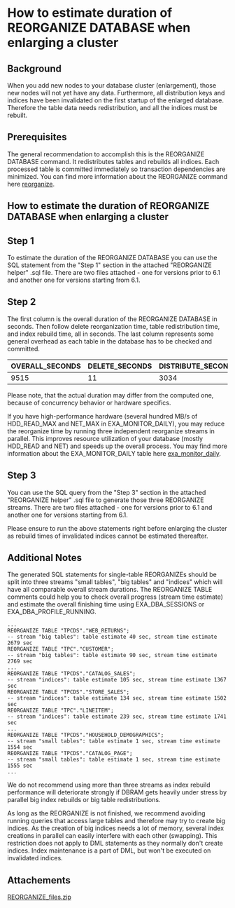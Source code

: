 # How to estimate duration of REORGANIZE DATABASE when enlarging a cluster 
## Background

When you add new nodes to your database cluster (enlargement), those new nodes will not yet have any data. Furthermore, all distribution keys and indices have been invalidated on the first startup of the enlarged database. Therefore the table data needs redistribution, and all the indices must be rebuilt. 

## Prerequisites

The general recommendation to accomplish this is the REORGANIZE DATABASE command. It redistributes tables and rebuilds all indices. Each processed table is committed immediately so transaction dependencies are minimized. You can find more information about the REORGANIZE command here [reorganize](https://docs.exasol.com/sql/reorganize.htm).

## How to estimate the duration of REORGANIZE DATABASE when enlarging a cluster

## Step 1

To estimate the duration of the REORGANIZE DATABASE you can use the SQL statement from the "Step 1" section in the attached "REORGANIZE helper" .sql file. There are two files attached - one for versions prior to 6.1 and another one for versions starting from 6.1.

## Step 2

The first column is the overall duration of the REORGANIZE DATABASE in seconds. Then follow delete reorganization time, table redistribution time, and index rebuild time, all in seconds. The last column represents some general overhead as each table in the database has to be checked and committed.



| OVERALL_SECONDS | DELETE_SECONDS | DISTRIBUTE_SECONDS | INDEX_REBUILD_SECONDS | TABLE_SECONDS |
| --- | --- | --- | --- | --- |
| 9515 | 11 | 3034 | 1000 | 5470 |

Please note, that the actual duration may differ from the computed one, because of concurrency behavior or hardware specifics.

If you have high-performance hardware (several hundred MB/s of HDD_READ_MAX and NET_MAX in EXA_MONITOR_DAILY), you may reduce the reorganize time by running three independent reorganize streams in parallel. This improves resource utilization of your database (mostly HDD_READ and NET) and speeds up the overall process. You may find more information about the EXA_MONITOR_DAILY table here [exa_monitor_daily](https://docs.exasol.com/sql_references/system_tables/statistical/exa_monitor_daily.htm).

## Step 3

You can use the SQL query from the "Step 3" section in the attached "REORGANIZE helper" .sql file to generate those three REORGANIZE streams. There are two files attached - one for versions prior to 6.1 and another one for versions starting from 6.1.

Please ensure to run the above statements right before enlarging the cluster as rebuild times of invalidated indices cannot be estimated thereafter.

## Additional Notes

The generated SQL statements for single-table REORGANIZEs should be split into three streams "small tables", "big tables" and "indices" which will have all comparable overall stream durations. The REORGANIZE TABLE comments could help you to check overall progress (stream time estimate) and estimate the overall finishing time using EXA_DBA_SESSIONS or EXA_DBA_PROFILE_RUNNING.


```
...
REORGANIZE TABLE "TPCDS"."WEB_RETURNS";                                                        -- stream "big tables": table estimate 40 sec, stream time estimate 2679 sec                 
REORGANIZE TABLE "TPC"."CUSTOMER";                                                             -- stream "big tables": table estimate 90 sec, stream time estimate 2769 sec                 
...
REORGANIZE TABLE "TPCDS"."CATALOG_SALES";                                                      -- stream "indices": table estimate 105 sec, stream time estimate 1367 sec                  
REORGANIZE TABLE "TPCDS"."STORE_SALES";                                                        -- stream "indices": table estimate 134 sec, stream time estimate 1502 sec                  
REORGANIZE TABLE "TPC"."LINEITEM";                                                             -- stream "indices": table estimate 239 sec, stream time estimate 1741 sec                  
...
REORGANIZE TABLE "TPCDS"."HOUSEHOLD_DEMOGRAPHICS";                                             -- stream "small tables": table estimate 1 sec, stream time estimate 1554 sec               
REORGANIZE TABLE "TPCDS"."CATALOG_PAGE";                                                       -- stream "small tables": table estimate 1 sec, stream time estimate 1555 sec               
...

```
We do not recommend using more than three streams as index rebuild performance will deteriorate strongly if DBRAM gets heavily under stress by parallel big index rebuilds or big table redistributions.

As long as the REORGANIZE is not finished, we recommend avoiding running queries that access large tables and therefore may try to create big indices. As the creation of big indices needs a lot of memory, several index creations in parallel can easily interfere with each other (swapping). This restriction does not apply to DML statements as they normally don't create indices. Index maintenance is a part of DML, but won't be executed on invalidated indices.

## Attachements
[REORGANIZE_files.zip](https://github.com/exasol/Public-Knowledgebase/files/9849888/REORGANIZE_files.zip)
